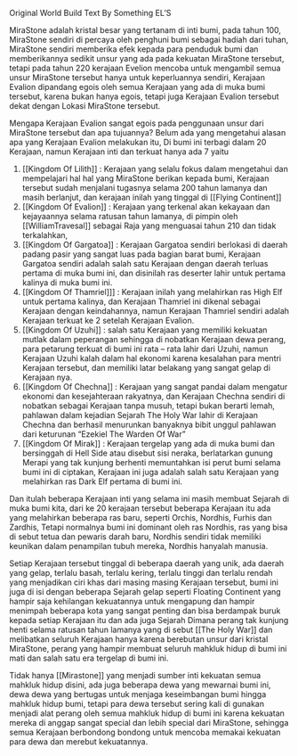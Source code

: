 Original World Build Text By Something EL’S

MiraStone adalah kristal besar yang tertanam di inti bumi, pada tahun 100, MiraStone sendiri di percaya oleh penghuni bumi sebagai hadiah dari tuhan, MiraStone sendiri memberika efek kepada para penduduk bumi dan memberikannya sedikit unsur yang ada pada kekuatan MiraStone tersebut, tetapi pada tahun 220 kerajaan Evelion mencoba untuk mengambil semua unsur MiraStone tersebut hanya untuk keperluannya sendiri, Kerajaan Evalion dipandang egois oleh semua Kerajaan yang ada di muka bumi tersebut, karena bukan hanya egois, tetapi juga Kerajaan Evalion tersebut dekat dengan Lokasi MiraStone tersebut.

Mengapa Kerajaan Evalion sangat egois pada penggunaan unsur dari MiraStone tersebut dan apa tujuannya? Belum ada yang mengetahui alasan apa yang Kerajaan Evalion melakukan itu, Di bumi ini terbagi dalam 20 Kerajaan, namun Kerajaan inti dan terkuat hanya ada 7 yaitu

1. [[Kingdom Of Lilith]]  : Kerajaan yang selalu fokus dalam mengetahui dan mempelajari hal hal yang MiraStone berikan kepada bumi, Kerajaan tersebut sudah menjalani tugasnya selama 200 tahun lamanya dan masih berlanjut, dan kerajaan inilah yang tinggal di [[Flying Continent]] 
2. [[Kingdom Of Evalion]] : Kerajaan yang terkenal akan kekayaan dan kejayaannya selama ratusan tahun lamanya, di pimpin oleh [[WilliamTravesal]] sebagai Raja yang menguasai tahun 210 dan tidak terkalahkan,
3. [[Kingdom Of Gargatoa]] : Kerajaan Gargatoa sendiri berlokasi di daerah padang pasir yang sangat luas pada bagian barat bumi, Kerajaan Gargatoa sendiri adalah salah satu Kerajaan dengan daerah terluas pertama di muka bumi ini, dan disinilah ras deserter lahir untuk pertama kalinya di muka bumi ini.
4. [[Kingdom Of Thamriel]]] : Kerajaan inilah yang melahirkan ras High Elf untuk pertama kalinya, dan Kerajaan Thamriel ini dikenal sebagai Kerajaan dengan keindahannya, namun Kerajaan Thamriel sendiri adalah Kerajaan terkuat ke 2 setelah Kerajaan Evalion.
5. [[Kingdom Of Uzuhi]] : salah satu Kerajaan yang memiliki kekuatan mutlak dalam peperangan sehingga di nobatkan Kerajaan dewa perang, para petarung terkuat di bumi ini rata – rata lahir dari Uzuhi, namun Kerajaan Uzuhi kalah dalam hal ekonomi karena kesalahan para mentri Kerajaan tersebut, dan memiliki latar belakang yang sangat gelap di Kerajaan nya.
6. [[Kingdom Of Chechna]] : Kerajaan yang sangat pandai dalam mengatur ekonomi dan kesejahteraan rakyatnya, dan Kerajaan Chechna sendiri di nobatkan sebagai Kerajaan tanpa musuh, tetapi bukan berarti lemah, pahlawan dalam kejadian Sejarah The Holy War lahir di Kerajaan Chechna dan berhasil menurunkan banyaknya bibit unggul pahlawan dari keturunan “Ezekiel The Warden Of War”
7. [[Kingdom Of Mirak]] : Kerajaan tergelap yang ada di muka bumi dan bersinggah di Hell Side atau disebut sisi neraka, berlatarkan gunung Merapi yang tak kunjung berhenti memuntahkan isi perut bumi selama bumi ini di ciptakan, Kerajaan ini juga adalah salah satu Kerajaan yang melahirkan ras Dark Elf pertama di bumi ini.

Dan itulah beberapa Kerajaan inti yang selama ini masih membuat Sejarah di muka bumi kita, dari ke 20 kerajaan tersebut beberapa Kerajaan itu ada yang melahirkan beberapa ras baru, seperti Orchis, Nordhis, Furhis dan Zardhis, Tetapi normalnya bumi ini dominant oleh ras Nordhis, ras yang bisa di sebut tetua dan pewaris darah baru, Nordhis sendiri tidak memiliki keunikan dalam penampilan tubuh mereka, Nordhis hanyalah manusia.

Setiap Kerajaan tersebut tinggal di beberapa daerah yang unik, ada daerah yang gelap, terlalu basah, terlalu kering, terlalu tinggi dan terlalu rendah yang menjadikan ciri khas dari masing masing Kerajaan tersebut, bumi ini juga di isi dengan beberapa Sejarah gelap seperti Floating Continent yang hampir saja kehilangan kekuatannya untuk mengapung dan hampir menimpah beberapa kota yang sangat penting dan bisa berdampak buruk kepada setiap Kerajaan itu dan ada juga Sejarah Dimana perang tak kunjung henti selama ratusan tahun lamanya yang di sebut [[The Holy War]] dan melibatkan seluruh Kerajaan hanya karena berebutan unsur dari kristal MiraStone, perang yang hampir membuat seluruh mahkluk hidup di bumi ini mati dan salah satu era tergelap di bumi ini.

Tidak hanya [[Mirastone]] yang menjadi sumber inti kekuatan semua mahkluk hidup disini, ada juga beberapa dewa yang mewarnai bumi ini, dewa dewa yang bertugas untuk menjaga keseimbangan bumi hingga mahkluk hidup bumi, tetapi para dewa tersebut sering kali di gunakan menjadi alat perang oleh semua mahkluk hidup di bumi ini karena kekuatan mereka di anggap sangat special dan lebih special dari MiraStone, sehingga semua Kerajaan berbondong bondong untuk mencoba memakai kekuatan para dewa dan merebut kekuatannya.